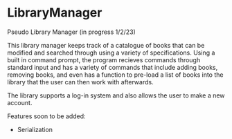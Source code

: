 # LibraryManager
Pseudo Library Manager (in progress 1/2/23)

This library manager keeps track of a catalogue of books that can be modified and searched through using a variety of specifications.
Using a built in command prompt, the program recieves commands through standard input and has a variety of commands that include adding
books, removing books, and even has a function to pre-load a list of books into the library that the user can then work with afterwards.

The library supports a log-in system and also allows the user to make a new account.

Features soon to be added:
- Serialization

